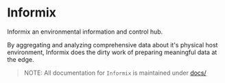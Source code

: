 # Informix
Informix an environmental information and control hub.

By aggregating and analyzing comprehensive data about it's physical host
environment, Informix does the dirty work of preparing meaningful data at the
edge.

> NOTE: All documentation for `Informix` is maintained under [docs/](docs/)
